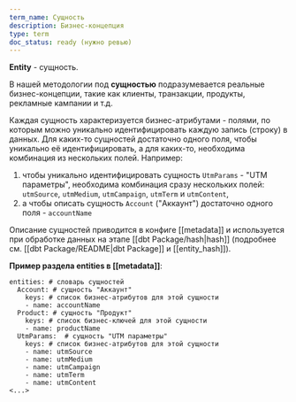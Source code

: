 ```yaml
---
term_name: Сущность
description: Бизнес-концепция
type: term
doc_status: ready (нужно ревью)
---
```

**Entity** - сущность.

В нашей методологии под **сущностью** подразумевается реальные бизнес-концепции, такие как клиенты, транзакции, продукты, рекламные кампании и т.д.

Каждая сущность характеризуется бизнес-атрибутами - полями, по которым можно уникально идентифицировать каждую запись (строку) в данных. Для каких-то сущностей достаточно одного поля, чтобы уникально её идентифицировать, а для каких-то, необходима комбинация из нескольких полей. Например:
1) чтобы уникально идентифицировать сущность `UtmParams` - "UTM параметры", необходима комбинация сразу нескольких полей: `utmSource`, `utmMedium`, `utmCampaign`, `utmTerm` и `utmContent`,
2) а чтобы описать сущность `Account` ("Аккаунт") достаточно одного поля - `accountName`

Описание сущностей приводится в конфиге [[metadata]] и используется при обработке данных на этапе [[dbt Package/hash|hash]] (подробнее см. [[dbt Package/README|dbt Package]] и [[entity_hash]]).

**Пример раздела entities в [[metadata]]**:
```
entities: # словарь сущностей
  Account: # сущность "Аккаунт"
    keys: # список бизнес-атрибутов для этой сущности 
    - name: accountName
  Product: # сущность "Продукт"
    keys: # список бизнес-ключей для этой сущности
    - name: productName
  UtmParams:  # сущность "UTM параметры"
    keys: # список бизнес-атрибутов для этой сущности
    - name: utmSource
    - name: utmMedium
    - name: utmCampaign
    - name: utmTerm
    - name: utmContent
<...>
```
